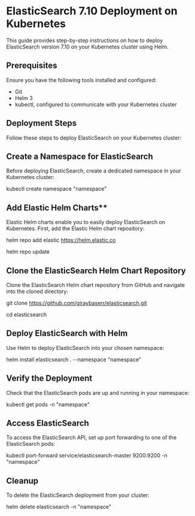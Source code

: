 # ElasticSearch 7.10 Deployment on Kubernetes

This guide provides step-by-step instructions on how to deploy ElasticSearch version 7.10 on your Kubernetes cluster using Helm.

## Prerequisites

Ensure you have the following tools installed and configured:
- Git
- Helm 3
- kubectl, configured to communicate with your Kubernetes cluster

## Deployment Steps

Follow these steps to deploy ElasticSearch on your Kubernetes cluster:

## Create a Namespace for ElasticSearch

   Before deploying ElasticSearch, create a dedicated namespace in your Kubernetes cluster:

   kubectl create namespace "namespace"

## Add Elastic Helm Charts**

   Elastic Helm charts enable you to easily deploy ElasticSearch on Kubernetes. First, add the Elastic Helm chart repository:

   helm repo add elastic https://helm.elastic.co
   
   helm repo update

## Clone the ElasticSearch Helm Chart Repository

Clone the ElasticSearch Helm chart repository from GitHub and navigate into the cloned directory:

git clone https://github.com/giraybaserr/elasticsearch.git

cd elasticsearch

## Deploy ElasticSearch with Helm

Use Helm to deploy ElasticSearch into your chosen namespace:

helm install elasticsearch . --namespace "namespace"

## Verify the Deployment

Check that the ElasticSearch pods are up and running in your namespace:

kubectl get pods -n "namespace"

## Access ElasticSearch

To access the ElasticSearch API, set up port forwarding to one of the ElasticSearch pods:

kubectl port-forward service/elasticsearch-master 9200:9200 -n "namespace"

## Cleanup

To delete the ElasticSearch deployment from your cluster:

helm delete elasticsearch -n "namespace"


